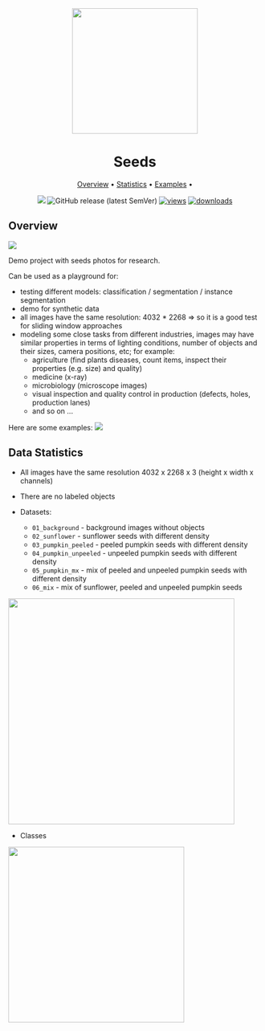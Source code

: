 <div align="center" markdown>
<img src="https://i.imgur.com/UdBujFN.png" width="250"/>

# Seeds

<p align="center">
  <a href="#overview">Overview</a> •
  <a href="#overview">Statistics</a> •
  <a href="#data-rights">Examples</a> • 
</p>

[![](https://img.shields.io/badge/slack-chat-green.svg?logo=slack)](https://supervise.ly/slack) 
![GitHub release (latest SemVer)](https://img.shields.io/github/v/release/supervisely-ecosystem/seeds)
[![views](https://app.supervise.ly/public/api/v3/ecosystem.counters?repo=supervisely-ecosystem/seeds&counter=views&label=views)](https://supervise.ly)
[![downloads](https://app.supervise.ly/public/api/v3/ecosystem.counters?repo=supervisely-ecosystem/seeds&counter=downloads&label=downloads)](https://supervise.ly)

</div>


## Overview 

<img src="https://i.imgur.com/DmHVwXj.png"/>

Demo project with seeds photos for research. 

Can be used as a playground for:
- testing different models: classification / segmentation / instance segmentation
- demo for synthetic data
- all images have the same resolution: 4032 * 2268 => so it is a good test for sliding window approaches
- modeling some close tasks from different industries, images may have similar properties in terms of lighting conditions, number of objects and their sizes, camera positions, etc; for example:
  - agriculture (find plants diseases, count items, inspect their properties (e.g. size) and quality)
  - medicine (x-ray)
  - microbiology (microscope images)
  - visual inspection and quality control in production (defects, holes, production lanes)
  - and so on ...

Here are some examples:
<img src="https://i.imgur.com/LAiO4Fi.png"/>

## Data Statistics

- All images have the same resolution 4032 x 2268 x 3 (height x width x channels)
  
- There are no labeled objects

- Datasets:
    - `01_background` - background images without objects
    - `02_sunflower` - sunflower seeds with different density
    - `03_pumpkin_peeled` - peeled pumpkin seeds with different density
    - `04_pumpkin_unpeeled` - unpeeled pumpkin seeds with different density
    - `05_pumpkin_mx` - mix of peeled and unpeeled pumpkin seeds with different density
    - `06_mix` - mix of sunflower, peeled and unpeeled pumpkin seeds
    
<img src="https://i.imgur.com/q0sCLsl.png" width="450px"/>
  
- Classes

<img src="https://i.imgur.com/U3TYZPw.png" width="350px"/>
